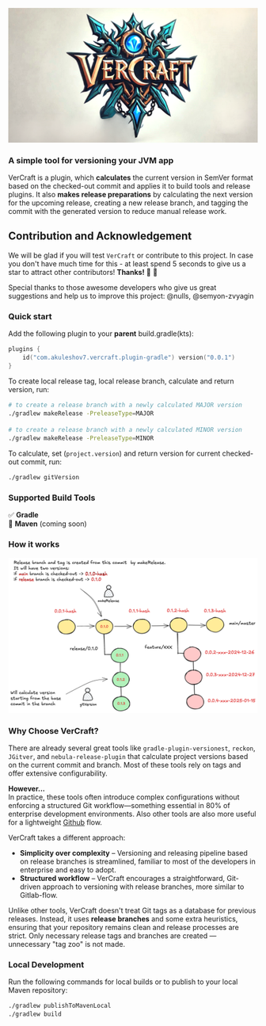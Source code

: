 ![logo.png](docs/logo.png)

### A simple tool for versioning your JVM app

VerCraft is a plugin, which **calculates** the current version in SemVer format based on the checked-out commit and applies it to 
build tools and release plugins. It also **makes release preparations** by calculating the next version for the upcoming release, 
creating a new release branch, and tagging the commit with the generated version to reduce manual release work.

## Contribution and Acknowledgement
We will be glad if you will test `VerCraft` or contribute to this project.
In case you don't have much time for this - at least spend 5 seconds to give us a star to attract other contributors! 
**Thanks!** :pray: :partying_face:

Special thanks to those awesome developers who give us great suggestions and help us to improve this project:
@nulls, @semyon-zvyagin

### Quick start
Add the following plugin to your **parent** build.gradle(kts):
```kotlin
plugins {
    id("com.akuleshov7.vercraft.plugin-gradle") version("0.0.1")
}
```

To create local release tag, local release branch, calculate and return version, run:
```bash
# to create a release branch with a newly calculated MAJOR version
./gradlew makeRelease -PreleaseType=MAJOR

# to create a release branch with a newly calculated MINOR version
./gradlew makeRelease -PreleaseType=MINOR
```

To calculate, set (`project.version`) and return version for current checked-out commit, run:
```bash
./gradlew gitVersion
```

### Supported Build Tools
✅ **Gradle** \
🚧 **Maven** (coming soon)


### How it works
![docs/example.png](docs/example.png)

### Why Choose VerCraft?
There are already several great tools like `gradle-plugin-versionest`, `reckon`, `JGitver`, and `nebula-release-plugin` 
that calculate project versions based on the current commit and branch. Most of these tools rely on tags and offer extensive configurability.

**However...**  
In practice, these tools often introduce complex configurations without enforcing 
a structured Git workflow—something essential in 80% of enterprise development environments. 
Also other tools are also more useful for a lightweight [Github](https://docs.github.com/en/get-started/using-github/github-flow) flow.

VerCraft takes a different approach:
- **Simplicity over complexity** – Versioning and releasing pipeline based on release branches
is streamlined, familiar to most of the developers in enterprise and easy to adopt.
- **Structured workflow** – VerCraft encourages a straightforward, Git-driven approach to versioning with 
release branches, more similar to Gitlab-flow.

Unlike other tools, VerCraft doesn't treat Git tags as a database for previous releases. 
Instead, it uses **release branches** and some extra heuristics, ensuring that your repository 
remains clean and release processes are strict. 
Only necessary release tags and branches are created — unnecessary "tag zoo" is not made.

### Local Development
Run the following commands for local builds or to publish to your local Maven repository:
```bash
./gradlew publishToMavenLocal
./gradlew build